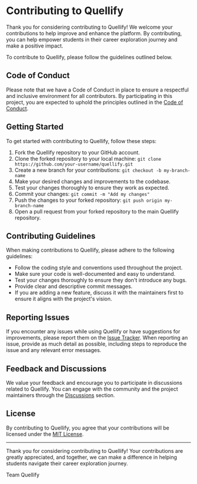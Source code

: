# Contributing to Quellify

Thank you for considering contributing to Quellify! We welcome your contributions to help improve and enhance the platform. By contributing, you can help empower students in their career exploration journey and make a positive impact.

To contribute to Quellify, please follow the guidelines outlined below.

## Code of Conduct

Please note that we have a Code of Conduct in place to ensure a respectful and inclusive environment for all contributors. By participating in this project, you are expected to uphold the principles outlined in the [Code of Conduct](CODE_OF_CONDUCT.md).

## Getting Started

To get started with contributing to Quellify, follow these steps:

1. Fork the Quellify repository to your GitHub account.
2. Clone the forked repository to your local machine: `git clone https://github.com/your-username/quellify.git`
3. Create a new branch for your contributions: `git checkout -b my-branch-name`
4. Make your desired changes and improvements to the codebase.
5. Test your changes thoroughly to ensure they work as expected.
6. Commit your changes: `git commit -m "Add my changes"`
7. Push the changes to your forked repository: `git push origin my-branch-name`
8. Open a pull request from your forked repository to the main Quellify repository.

## Contributing Guidelines

When making contributions to Quellify, please adhere to the following guidelines:

- Follow the coding style and conventions used throughout the project.
- Make sure your code is well-documented and easy to understand.
- Test your changes thoroughly to ensure they don't introduce any bugs.
- Provide clear and descriptive commit messages.
- If you are adding a new feature, discuss it with the maintainers first to ensure it aligns with the project's vision.

## Reporting Issues

If you encounter any issues while using Quellify or have suggestions for improvements, please report them on the [Issue Tracker](https://github.com/tejus3131/quellify/issues). When reporting an issue, provide as much detail as possible, including steps to reproduce the issue and any relevant error messages.

## Feedback and Discussions

We value your feedback and encourage you to participate in discussions related to Quellify. You can engage with the community and the project maintainers through the [Discussions](https://github.com/tejus3131/quellify/discussions) section.

## License

By contributing to Quellify, you agree that your contributions will be licensed under the [MIT License](LICENSE).

---

Thank you for considering contributing to Quellify! Your contributions are greatly appreciated, and together, we can make a difference in helping students navigate their career exploration journey.

Team Quellify
